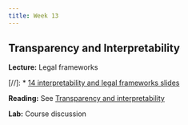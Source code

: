 ```yaml
---
title: Week 13
---
```


## Transparency and Interpretability

**Lecture:** Legal frameworks

[//]: * [14 interpretability and legal frameworks slides](../../../assets/14_InterpretabilityLegal.pdf)

**Reading:** See [Transparency and interpretability](../../../assets/transparency_reader.pdf)

**Lab:** Course discussion
